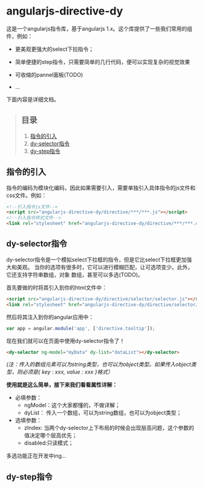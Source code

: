 # angularjs-directive-dy

这是一个angularjs指令库，基于angularjs 1.x。这个库提供了一些我们常用的组件，例如：

* 更美观更强大的select下拉指令；

* 简单便捷的step指令，只需要简单的几行代码，便可以实现复杂的视觉效果

* 可收缩的pannel面板(TODO)

* ...

下面内容是详细文档。

> ## 目录
> 1. [指令的引入](#import)
> 2. [dy-selector指令](#selector)
> 2. [dy-step指令](#step)
> 

## <a name="import">指令的引入</a>

指令的编码为模块化编码，因此如果需要引入，需要单独引入具体指令的js文件和css文件。例如：

```html
<!--引入指令js文件-->
<script src="angularjs-directive-dy/directive/***/***.js"></script>
<!--引入指令样式文件-->
<link rel="stylesheet" href="angularjs-directive-dy/directive/***/***.css">
```

## <a name="selector">dy-selector指令</a>

dy-selector指令是一个模拟select下拉框的指令，但是它比select下拉框更加强大和美观。
当你的选项有很多时，它可以进行模糊匹配，让可选项变少。此外，它还支持字符串数组，对象
数组，甚至可以多选(TODO)。

首先要做的时将其引入到你的html文件中：

```html
<script src="angularjs-directive-dy/directive/selector/selector.js"></script>
<link rel="stylesheet" href="angularjs-directive-dy/directive/selector/selector.css">
```

然后将其注入到你的angular应用中：
```javascript
var app = angular.module('app', ['directive.tooltip']);
```

现在我们就可以在页面中使用dy-selector指令了！

```html
<dy-selector ng-model="myData" dy-list="dataList"></dy-selector>
```

*(注：传入的数组元素可以为string类型，也可以为object类型。如果传入object类型，则必须是{ key : xxx, value : xxx }格式）*

**使用就是这么简单，接下来我们看看属性详解：**

* 必填参数：
  * ngModel：这个大家都懂的，不做详解；
  * dyList： 传入一个数组，可以为string数组，也可以为object类型；
* 选填参数：
  * zIndex:  当两个dy-selector上下布局的时候会出现层高问题，这个参数的值决定哪个层高优先；
  * disabled:只读模式；

多选功能正在开发中ing...

## <a name="step">dy-step指令</a>